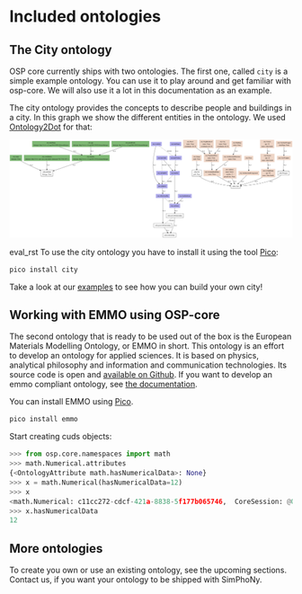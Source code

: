# Included ontologies

## The City ontology

OSP core currently ships with two ontologies.
The first one, called `city` is a simple example ontology.
You can use it to play around and get familiar with osp-core.
We will also use it a lot in this documentation as an example.

The city ontology provides the concepts to describe people and
buildings in a city. In this graph we show the different entities in the
ontology. We used [Ontology2Dot](utils.md#ontology2dot) for that:

![ontology2dot sample image](./_static/img/ontology2dot.png)

eval_rst
To use the city ontology you have to install it using the tool [Pico](utils.md#pico-installs-cuds-ontologies):

```sh
pico install city
```

Take a look at our [examples](jupyter/cuds-api.ipynb#Tutorial-01:-CUDS-API) to see how you can build your own city!

## Working with EMMO using OSP-core

The second ontology that is ready to be used out of the box is the European
Materials Modelling Ontology, or EMMO in short. This ontology is an effort
to develop an ontology for applied sciences. It is based on physics,
analytical philosophy and information and communication technologies.
Its source code is open and [available on Github](https://github.com/emmo-repo/EMMO).
If you want to develop an emmo compliant ontology, see [the documentation](https://ontology.pages.fraunhofer.de/documentation/latest/).

You can install EMMO using [Pico](utils.md#pico-installs-cuds-ontologies).

```sh
pico install emmo
```

Start creating cuds objects:

```py
>>> from osp.core.namespaces import math
>>> math.Numerical.attributes
{<OntologyAttribute math.hasNumericalData>: None}
>>> x = math.Numerical(hasNumericalData=12)
>>> x
<math.Numerical: c11cc272-cdcf-421a-8838-5f177b065746,  CoreSession: @0x7f1987173190>
>>> x.hasNumericalData
12
```

## More ontologies

To create you own or use an existing ontology, see the upcoming sections.
Contact us, if you want your ontology to be shipped with SimPhoNy.
